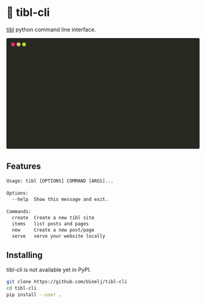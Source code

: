 # 🗿 tibl-cli

[tibl](https://github.com/Uinelj/tibl) python command line interface.

<p align="center">
    <img src="tibl-cli-demo.svg">
</p>

## Features 

```
Usage: tibl [OPTIONS] COMMAND [ARGS]...

Options:
  --help  Show this message and exit.

Commands:
  create  Create a new tibl site
  items   list posts and pages
  new     Create a new post/page
  serve   serve your website locally
```

## Installing

tibl-cli is not available yet in PyPI.

```bash
git clone https://github.com/Uinelj/tibl-cli
cd tibl-cli
pip install --user .
```
